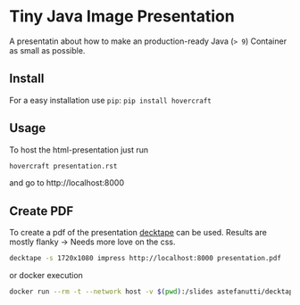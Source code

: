 # Tiny Java Image Presentation

A presentatin about how to make an production-ready Java (`> 9`) Container as small as possible.

## Install

For a easy installation use `pip`: `pip install hovercraft`

## Usage

To host the html-presentation just run

```bash
hovercraft presentation.rst
```

and go to http://localhost:8000

## Create PDF

To create a pdf of the presentation [decktape](https://github.com/astefanutti/decktape) can be used.
Results are mostly flanky -> Needs more love on the css.

```bash
decktape -s 1720x1080 impress http://localhost:8000 presentation.pdf
```

or docker execution

```bash
docker run --rm -t --network host -v $(pwd):/slides astefanutti/decktape -s 1720x1080 impress http://localhost:8000 presentation.pdf
```
